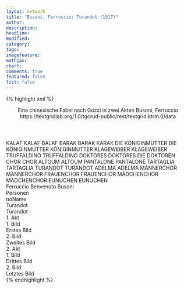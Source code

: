 ```yaml
---
layout: network
title: "Busoni, Ferruccio: Turandot (1917)"
author:
description:
headline:
modified:
category:
tags:
imagefeature: 
mathjax: 
chart: 
comments: true
featured: false
list: false
---
```

{% highlight xml %}
<?xml-model href="https://raw.githubusercontent.com/DLiNa/project/master/rules/lina.rnc"?><?xml-model href="https://raw.githubusercontent.com/DLiNa/project/master/rules/lina.sch"?>
<play xmlns="http://lina.digital">
  <header>
    <title>Turandot</title>
    <subtitle>Eine chinesische Fabel nach Gozzi in zwei Akten</subtitle>
    <genretitle/>
    <author>Busoni, Ferruccio</author>
    <date type="premiere" when="1917"/>
    <date when="1920" type="print"/>
    <source>https://textgridlab.org/1.0/tgcrud-public/rest/textgrid:ktrm.0/data</source>
  </header>
  <personae>
    <character>
      <name>KALAF</name>
      <alias xml:id="kalaf">
        <name>KALAF</name>
      </alias>
      <alias xml:id="balaf">
        <name>BALAF</name>
      </alias>
    </character>
    <character>
      <name>BARAK</name>
      <alias xml:id="barak">
        <name>BARAK</name>
      </alias>
      <alias xml:id="karak">
        <name>KARAK</name>
      </alias>
    </character>
    <character>
      <name>DIE KÖNIGINMUTTER</name>
      <alias xml:id="die_königinmutter">
        <name>DIE KÖNIGINMUTTER</name>
      </alias>
      <alias xml:id="königinmutter">
        <name>KÖNIGINMUTTER</name>
      </alias>
    </character>
    <character>
      <name>KLAGEWEIBER</name>
      <alias xml:id="klageweiber">
        <name>KLAGEWEIBER</name>
      </alias>
    </character>
    <character>
      <name>TRUFFALDINO</name>
      <alias xml:id="truffaldino">
        <name>TRUFFALDINO</name>
      </alias>
    </character>
    <character>
      <name>DOKTORES</name>
      <alias xml:id="doktores">
        <name>DOKTORES</name>
      </alias>
      <alias xml:id="die_doktoren">
        <name>DIE DOKTOREN</name>
      </alias>
    </character>
    <character>
      <name>CHOR</name>
      <alias xml:id="chor">
        <name>CHOR</name>
      </alias>
    </character>
    <character>
      <name>ALTOUM</name>
      <alias xml:id="altoum">
        <name>ALTOUM</name>
      </alias>
    </character>
    <character>
      <name>PANTALONE</name>
      <alias xml:id="pantalone">
        <name>PANTALONE</name>
      </alias>
    </character>
    <character>
      <name>TARTAGLIA</name>
      <alias xml:id="tartaglia">
        <name>TARTAGLIA</name>
      </alias>
    </character>
    <character>
      <name>TURANDOT</name>
      <alias xml:id="turandot">
        <name>TURANDOT</name>
      </alias>
    </character>
    <character>
      <name>ADELMA</name>
      <alias xml:id="adelma">
        <name>ADELMA</name>
      </alias>
    </character>
    <character>
      <name>MÄNNERCHOR</name>
      <alias xml:id="männerchor">
        <name>MÄNNERCHOR</name>
      </alias>
    </character>
    <character>
      <name>FRAUENCHOR</name>
      <alias xml:id="frauenchor">
        <name>FRAUENCHOR</name>
      </alias>
    </character>
    <character>
      <name>MÄDCHENCHOR</name>
      <alias xml:id="mädchenchor">
        <name>MÄDCHENCHOR</name>
      </alias>
    </character>
    <character>
      <name>EUNUCHEN</name>
      <alias xml:id="eunuchen">
        <name>EUNUCHEN</name>
      </alias>
    </character>
  </personae>
  <text>
    <div>
      <head>Ferruccio Benvenuto Busoni</head>
    </div>
    <div>
      <head>Personen</head>
      <div>
        <head>noName</head>
      </div>
    </div>
    <div>
      <head>Turandot</head>
      <div>
        <head>Turandot</head>
      </div>
    </div>
    <div>
      <head>1. Akt</head>
      <div>
        <head>1. Bild</head>
        <div>
          <head>Erstes Bild</head>
          <sp who="#kalaf">
            <amount n="22" unit="speech_acts"/>
            <amount n="270" unit="words"/>
            <amount n="22" unit="lines"/>
            <amount n="1496" unit="chars"/>
          </sp>
          <sp who="#barak">
            <amount n="23" unit="speech_acts"/>
            <amount n="259" unit="words"/>
            <amount n="18" unit="lines"/>
            <amount n="1391" unit="chars"/>
          </sp>
          <sp who="#die_königinmutter">
            <amount n="1" unit="speech_acts"/>
            <amount n="7" unit="words"/>
            <amount n="1" unit="lines"/>
            <amount n="39" unit="chars"/>
          </sp>
          <sp who="#klageweiber">
            <amount n="1" unit="speech_acts"/>
            <amount n="2" unit="words"/>
            <amount n="1" unit="lines"/>
            <amount n="5" unit="chars"/>
          </sp>
          <sp who="#königinmutter">
            <amount n="1" unit="speech_acts"/>
            <amount n="40" unit="words"/>
            <amount n="241" unit="chars"/>
          </sp>
          <sp who="#balaf">
            <amount n="1" unit="speech_acts"/>
            <amount n="6" unit="words"/>
            <amount n="1" unit="lines"/>
            <amount n="33" unit="chars"/>
          </sp>
          <sp who="#karak">
            <amount n="1" unit="speech_acts"/>
            <amount n="2" unit="words"/>
            <amount n="1" unit="lines"/>
            <amount n="17" unit="chars"/>
          </sp>
        </div>
      </div>
      <div>
        <head>2. Bild</head>
        <div>
          <head>Zweites Bild</head>
          <sp who="#truffaldino">
            <amount n="2" unit="speech_acts"/>
            <amount n="301" unit="words"/>
            <amount n="48" unit="lines"/>
            <amount n="1674" unit="chars"/>
          </sp>
          <sp who="#doktores">
            <amount n="1" unit="speech_acts"/>
            <amount n="14" unit="words"/>
            <amount n="1" unit="lines"/>
            <amount n="73" unit="chars"/>
          </sp>
          <sp who="#chor">
            <amount n="8" unit="speech_acts"/>
            <amount n="76" unit="words"/>
            <amount n="19" unit="lines"/>
            <amount n="389" unit="chars"/>
          </sp>
          <sp who="#altoum">
            <amount n="19" unit="speech_acts"/>
            <amount n="371" unit="words"/>
            <amount n="43" unit="lines"/>
            <amount n="2079" unit="chars"/>
          </sp>
          <sp who="#pantalone">
            <amount n="11" unit="speech_acts"/>
            <amount n="188" unit="words"/>
            <amount n="26" unit="lines"/>
            <amount n="1039" unit="chars"/>
          </sp>
          <sp who="#tartaglia">
            <amount n="10" unit="speech_acts"/>
            <amount n="100" unit="words"/>
            <amount n="17" unit="lines"/>
            <amount n="678" unit="chars"/>
          </sp>
          <sp who="#kalaf">
            <amount n="17" unit="speech_acts"/>
            <amount n="309" unit="words"/>
            <amount n="41" unit="lines"/>
            <amount n="1668" unit="chars"/>
          </sp>
          <sp who="#altoum #pantalone">
            <amount n="2" unit="speech_acts"/>
            <amount n="7" unit="words"/>
            <amount n="2" unit="lines"/>
            <amount n="35" unit="chars"/>
          </sp>
          <sp who="#turandot">
            <amount n="15" unit="speech_acts"/>
            <amount n="363" unit="words"/>
            <amount n="52" unit="lines"/>
            <amount n="2015" unit="chars"/>
          </sp>
          <sp who="#adelma">
            <amount n="4" unit="speech_acts"/>
            <amount n="34" unit="words"/>
            <amount n="6" unit="lines"/>
            <amount n="194" unit="chars"/>
          </sp>
          <sp who="#die_doktoren">
            <amount n="4" unit="speech_acts"/>
            <amount n="19" unit="words"/>
            <amount n="4" unit="lines"/>
            <amount n="114" unit="chars"/>
          </sp>
          <sp who="#männerchor">
            <amount n="1" unit="speech_acts"/>
            <amount n="4" unit="words"/>
            <amount n="1" unit="lines"/>
            <amount n="18" unit="chars"/>
          </sp>
          <sp who="#frauenchor">
            <amount n="1" unit="speech_acts"/>
            <amount n="5" unit="words"/>
            <amount n="1" unit="lines"/>
            <amount n="25" unit="chars"/>
          </sp>
          <sp who="#männerchor #frauenchor">
            <amount n="1" unit="speech_acts"/>
            <amount n="2" unit="words"/>
            <amount n="1" unit="lines"/>
            <amount n="9" unit="chars"/>
          </sp>
        </div>
      </div>
    </div>
    <div>
      <head>2. Akt</head>
      <div>
        <head>1. Bild</head>
        <div>
          <head>Drittes Bild</head>
          <sp who="#mädchenchor">
            <amount n="1" unit="speech_acts"/>
            <amount n="37" unit="words"/>
            <amount n="11" unit="lines"/>
            <amount n="192" unit="chars"/>
          </sp>
          <sp who="#turandot">
            <amount n="22" unit="speech_acts"/>
            <amount n="248" unit="words"/>
            <amount n="45" unit="lines"/>
            <amount n="1297" unit="chars"/>
          </sp>
          <sp who="#adelma">
            <amount n="12" unit="speech_acts"/>
            <amount n="230" unit="words"/>
            <amount n="26" unit="lines"/>
            <amount n="1244" unit="chars"/>
          </sp>
          <sp who="#truffaldino">
            <amount n="6" unit="speech_acts"/>
            <amount n="222" unit="words"/>
            <amount n="39" unit="lines"/>
            <amount n="1303" unit="chars"/>
          </sp>
          <sp who="#altoum">
            <amount n="13" unit="speech_acts"/>
            <amount n="186" unit="words"/>
            <amount n="10" unit="lines"/>
            <amount n="987" unit="chars"/>
          </sp>
          <sp who="#pantalone">
            <amount n="6" unit="speech_acts"/>
            <amount n="15" unit="words"/>
            <amount n="6" unit="lines"/>
            <amount n="77" unit="chars"/>
          </sp>
          <sp who="#tartaglia">
            <amount n="5" unit="speech_acts"/>
            <amount n="10" unit="words"/>
            <amount n="5" unit="lines"/>
            <amount n="76" unit="chars"/>
          </sp>
        </div>
      </div>
      <div>
        <head>2. Bild</head>
        <div>
          <head>Letztes Bild</head>
          <sp who="#tartaglia">
            <amount n="6" unit="speech_acts"/>
            <amount n="40" unit="words"/>
            <amount n="6" unit="lines"/>
            <amount n="213" unit="chars"/>
          </sp>
          <sp who="#pantalone">
            <amount n="5" unit="speech_acts"/>
            <amount n="52" unit="words"/>
            <amount n="4" unit="lines"/>
            <amount n="314" unit="chars"/>
          </sp>
          <sp who="#frauenchor">
            <amount n="1" unit="speech_acts"/>
            <amount n="1" unit="words"/>
            <amount n="1" unit="lines"/>
            <amount n="2" unit="chars"/>
          </sp>
          <sp who="#kalaf">
            <amount n="5" unit="speech_acts"/>
            <amount n="66" unit="words"/>
            <amount n="4" unit="lines"/>
            <amount n="387" unit="chars"/>
          </sp>
          <sp who="#altoum">
            <amount n="5" unit="speech_acts"/>
            <amount n="42" unit="words"/>
            <amount n="4" unit="lines"/>
            <amount n="227" unit="chars"/>
          </sp>
          <sp who="#turandot">
            <amount n="4" unit="speech_acts"/>
            <amount n="114" unit="words"/>
            <amount n="1" unit="lines"/>
            <amount n="629" unit="chars"/>
          </sp>
          <sp who="#chor">
            <amount n="4" unit="speech_acts"/>
            <amount n="43" unit="words"/>
            <amount n="10" unit="lines"/>
            <amount n="223" unit="chars"/>
          </sp>
          <sp who="#pantalone #tartaglia">
            <amount n="1" unit="speech_acts"/>
            <amount n="4" unit="words"/>
            <amount n="1" unit="lines"/>
            <amount n="29" unit="chars"/>
          </sp>
          <sp who="#truffaldino">
            <amount n="1" unit="speech_acts"/>
            <amount n="9" unit="words"/>
            <amount n="1" unit="lines"/>
            <amount n="46" unit="chars"/>
          </sp>
          <sp who="#adelma">
            <amount n="1" unit="speech_acts"/>
            <amount n="58" unit="words"/>
            <amount n="10" unit="lines"/>
            <amount n="360" unit="chars"/>
          </sp>
          <sp who="#eunuchen">
            <amount n="1" unit="speech_acts"/>
            <amount n="4" unit="words"/>
            <amount n="1" unit="lines"/>
            <amount n="15" unit="chars"/>
          </sp>
        </div>
      </div>
    </div>
  </text>
</play>
{% endhighlight %}